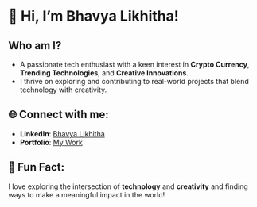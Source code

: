 
# 👋 Hi, I’m Bhavya Likhitha!

## Who am I?
- A passionate tech enthusiast with a keen interest in **Crypto Currency**, **Trending Technologies**, and **Creative Innovations**.
- I thrive on exploring and contributing to real-world projects that blend technology with creativity.

## 🌐 Connect with me:
- **LinkedIn**: [Bhavya Likhitha](https://www.linkedin.com/in/bhavya-likhitha/)
- **Portfolio**: [My Work](https://bhavyaportfolio-five.vercel.app/)

## 🌟 Fun Fact:
I love exploring the intersection of **technology** and **creativity** and finding ways to make a meaningful impact in the world!
